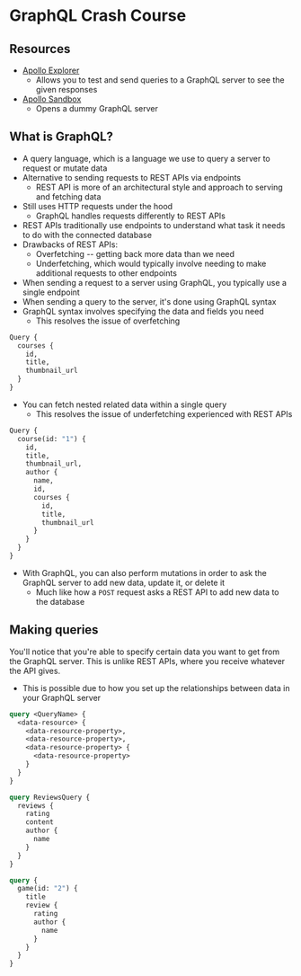 # GraphQL Crash Course

## Resources

- [Apollo Explorer](https://studio.apollographql.com/sandbox/explorer)
  - Allows you to test and send queries to a GraphQL server to see the given responses
- [Apollo Sandbox](https://www.apollographql.com/docs/graphos/explorer/sandbox/)
  - Opens a dummy GraphQL server

## What is GraphQL?

- A query language, which is a language we use to query a server to request or mutate data
- Alternative to sending requests to REST APIs via endpoints
  - REST API is more of an architectural style and approach to serving and fetching data
- Still uses HTTP requests under the hood
  - GraphQL handles requests differently to REST APIs
- REST APIs traditionally use endpoints to understand what task it needs to do with the connected database
- Drawbacks of REST APIs:
  - Overfetching -- getting back more data than we need
  - Underfetching, which would typically involve needing to make additional requests to other endpoints
- When sending a request to a server using GraphQL, you typically use a single endpoint
- When sending a query to the server, it's done using GraphQL syntax
- GraphQL syntax involves specifying the data and fields you need
  - This resolves the issue of overfetching

```graphql
Query {
  courses {
    id,
    title,
    thumbnail_url
  }
}
```

- You can fetch nested related data within a single query
  - This resolves the issue of underfetching experienced with REST APIs

```graphql
Query {
  course(id: "1") {
    id,
    title,
    thumbnail_url,
    author {
      name,
      id,
      courses {
        id,
        title,
        thumbnail_url
      }
    }
  }
}
```

- With GraphQL, you can also perform mutations in order to ask the GraphQL server to add new data, update it, or delete it
  - Much like how a `POST` request asks a REST API to add new data to the database

## Making queries

You'll notice that you're able to specify certain data you want to get from the GraphQL server. This is unlike REST APIs, where you receive whatever the API gives.

- This is possible due to how you set up the relationships between data in your GraphQL server

```graphql
query <QueryName> {
  <data-resource> {
    <data-resource-property>,
    <data-resource-property>,
    <data-resource-property> {
      <data-resource-property>
    }
  }
}
```

```graphql
query ReviewsQuery {
  reviews {
    rating
    content
    author {
      name
    }
  }
}
```

```graphql
query {
  game(id: "2") {
    title
    review {
      rating
      author {
        name
      }
    }
  }
}
```
